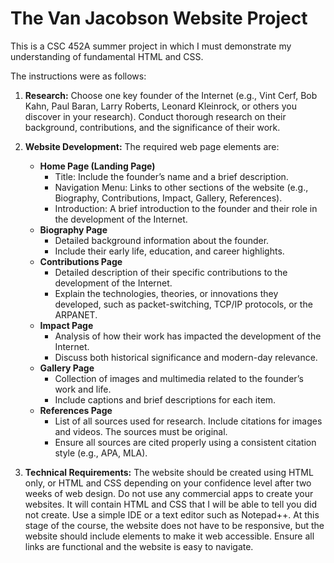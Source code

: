 # The Van Jacobson Website Project

This is a CSC 452A summer project in which I must demonstrate my understanding of fundamental HTML and CSS.

The instructions were as follows:

1. **Research:** Choose one key founder of the Internet (e.g., Vint Cerf, Bob Kahn, Paul Baran, Larry Roberts, Leonard Kleinrock, or others you discover in your research). Conduct thorough research on their background, contributions, and the significance of their work.

3. **Website Development:** The required web page elements are:
   - **Home Page (Landing Page)**
     - Title: Include the founder’s name and a brief description.
     - Navigation Menu: Links to other sections of the website (e.g., Biography, Contributions, Impact, Gallery, References).
     - Introduction: A brief introduction to the founder and their role in the development of the Internet.
   - **Biography Page**
     - Detailed background information about the founder.
     - Include their early life, education, and career highlights.
   - **Contributions Page**
     - Detailed description of their specific contributions to the development of the Internet.
     - Explain the technologies, theories, or innovations they developed, such as packet-switching, TCP/IP protocols, or the ARPANET.
   - **Impact Page**
     - Analysis of how their work has impacted the development of the Internet.
     - Discuss both historical significance and modern-day relevance.
   - **Gallery Page**
     - Collection of images and multimedia related to the founder’s work and life.
     - Include captions and brief descriptions for each item.
   - **References Page**
     - List of all sources used for research. Include citations for images and videos. The sources must be original.
     - Ensure all sources are cited properly using a consistent citation style (e.g., APA, MLA).

4. **Technical Requirements:** The website should be created using HTML only, or HTML and CSS depending on your confidence level after two weeks of web design.
   Do not use any commercial apps to create your websites. It will contain HTML and CSS that I will be able to tell you did not create.
   Use a simple IDE or a text editor such as Notepad++. At this stage of the course, the website does not have to be responsive,
   but the website should include elements to make it web accessible. Ensure all links are functional and the website is easy to navigate.
